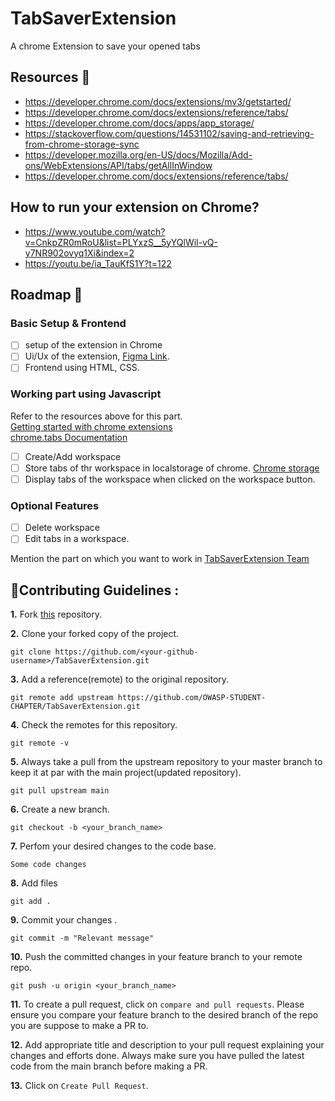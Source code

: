# TabSaverExtension
A chrome Extension to save your opened tabs

## Resources 🧾
- https://developer.chrome.com/docs/extensions/mv3/getstarted/
- https://developer.chrome.com/docs/extensions/reference/tabs/
- https://developer.chrome.com/docs/apps/app_storage/
- https://stackoverflow.com/questions/14531102/saving-and-retrieving-from-chrome-storage-sync
- https://developer.mozilla.org/en-US/docs/Mozilla/Add-ons/WebExtensions/API/tabs/getAllInWindow
- https://developer.chrome.com/docs/extensions/reference/tabs/

## How to run your extension on Chrome?
- https://www.youtube.com/watch?v=CnkpZR0mRoU&list=PLYxzS__5yYQlWil-vQ-y7NR902ovyq1Xi&index=2
- https://youtu.be/ia_TauKfS1Y?t=122

## Roadmap 🍁
### Basic Setup & Frontend 
- [ ] setup of the extension in Chrome
- [ ] Ui/Ux of the extension, [Figma Link](https://www.figma.com/file/POP8npbAChzcoatWC1EKhf/Extension?node-id=0%3A1).
- [ ] Frontend using HTML, CSS.

### Working part using Javascript 
Refer to the resources above for this part.
<br>
[Getting started with chrome extensions](https://developer.chrome.com/docs/extensions/mv3/getstarted/)
<br>
[chrome.tabs Documentation](https://developer.chrome.com/docs/extensions/reference/tabs/)
- [ ] Create/Add workspace
- [ ] Store tabs of thr workspace in localstorage of chrome. [Chrome storage](https://developer.chrome.com/docs/apps/app_storage/)
- [ ] Display tabs of the workspace when clicked on the workspace button.

### Optional Features
- [ ] Delete workspace
- [ ] Edit tabs in a workspace.

Mention the part on which you want to work in [TabSaverExtension Team](https://github.com/orgs/OWASP-STUDENT-CHAPTER/teams/tabsaverextension)

## 📌Contributing Guidelines :

**1.** Fork [this](https://github.com/OWASP-STUDENT-CHAPTER/TabSaverExtension) repository.

**2.** Clone your forked copy of the project.

```
git clone https://github.com/<your-github-username>/TabSaverExtension.git
```

**3.** Add a reference(remote) to the original repository.

```
git remote add upstream https://github.com/OWASP-STUDENT-CHAPTER/TabSaverExtension.git
```

**4.** Check the remotes for this repository.

```
git remote -v
```

**5.** Always take a pull from the upstream repository to your master branch to keep it at par with the main project(updated repository).

```
git pull upstream main
```

**6.** Create a new branch.

```
git checkout -b <your_branch_name>
```

**7.** Perfom your desired changes to the code base.

```
Some code changes
```

**8.** Add files

```
git add .
```

**9.** Commit your changes .

```
git commit -m "Relevant message"
```

**10.** Push the committed changes in your feature branch to your remote repo.

```
git push -u origin <your_branch_name>
```

**11.** To create a pull request, click on `compare and pull requests`. Please ensure you compare your feature branch to the desired branch of the repo you are suppose to make a PR to.

**12.** Add appropriate title and description to your pull request explaining your changes and efforts done. Always make sure you have pulled the latest code from the main branch before making a PR.

**13.** Click on `Create Pull Request`.
